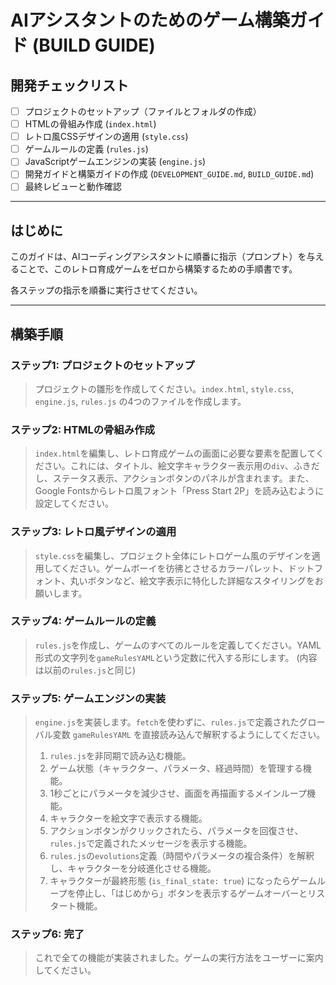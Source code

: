 # AIアシスタントのためのゲーム構築ガイド (BUILD GUIDE)

## 開発チェックリスト
- [ ] プロジェクトのセットアップ（ファイルとフォルダの作成）
- [ ] HTMLの骨組み作成 (`index.html`)
- [ ] レトロ風CSSデザインの適用 (`style.css`)
- [ ] ゲームルールの定義 (`rules.js`)
- [ ] JavaScriptゲームエンジンの実装 (`engine.js`)
- [ ] 開発ガイドと構築ガイドの作成 (`DEVELOPMENT_GUIDE.md`, `BUILD_GUIDE.md`)
- [ ] 最終レビューと動作確認

---

## はじめに

このガイドは、AIコーディングアシスタントに順番に指示（プロンプト）を与えることで、このレトロ育成ゲームをゼロから構築するための手順書です。

各ステップの指示を順番に実行させてください。

---

## 構築手順

### ステップ1: プロジェクトのセットアップ
> プロジェクトの雛形を作成してください。`index.html`, `style.css`, `engine.js`, `rules.js` の4つのファイルを作成します。

### ステップ2: HTMLの骨組み作成
> `index.html`を編集し、レトロ育成ゲームの画面に必要な要素を配置してください。これには、タイトル、絵文字キャラクター表示用の`div`、ふきだし、ステータス表示、アクションボタンのパネルが含まれます。また、Google Fontsからレトロ風フォント「Press Start 2P」を読み込むように設定してください。

### ステップ3: レトロ風デザインの適用
> `style.css`を編集し、プロジェクト全体にレトロゲーム風のデザインを適用してください。ゲームボーイを彷彿とさせるカラーパレット、ドットフォント、丸いボタンなど、絵文字表示に特化した詳細なスタイリングをお願いします。

### ステップ4: ゲームルールの定義
> `rules.js`を作成し、ゲームのすべてのルールを定義してください。YAML形式の文字列を`gameRulesYAML`という定数に代入する形にします。
> (内容は以前の`rules.js`と同じ)

### ステップ5: ゲームエンジンの実装
> `engine.js`を実装します。`fetch`を使わずに、`rules.js`で定義されたグローバル変数 `gameRulesYAML` を直接読み込んで解釈するようにしてください。
> 1. `rules.js`を非同期で読み込む機能。
> 2. ゲーム状態（キャラクター、パラメータ、経過時間）を管理する機能。
> 3. 1秒ごとにパラメータを減少させ、画面を再描画するメインループ機能。
> 4. キャラクターを絵文字で表示する機能。
> 5. アクションボタンがクリックされたら、パラメータを回復させ、`rules.js`で定義されたメッセージを表示する機能。
> 6. `rules.js`の`evolutions`定義（時間やパラメータの複合条件）を解釈し、キャラクターを分岐進化させる機能。
> 7. キャラクターが最終形態 (`is_final_state: true`) になったらゲームループを停止し、「はじめから」ボタンを表示するゲームオーバーとリスタート機能。

### ステップ6: 完了
> これで全ての機能が実装されました。ゲームの実行方法をユーザーに案内してください。 